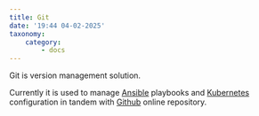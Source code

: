 ```yaml
---
title: Git
date: '19:44 04-02-2025'
taxonomy:
    category:
        - docs
---
```


Git is version management solution.

Currently it is used to manage [Ansible](/ansible) playbooks and [Kubernetes](/kubernetes) configuration in tandem with [Github](/github) online repository.